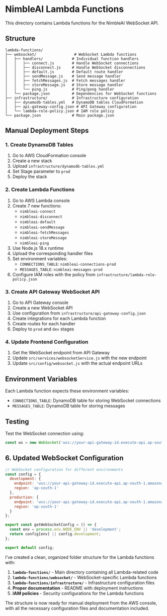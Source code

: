 # NimbleAI Lambda Functions

This directory contains Lambda functions for the NimbleAI WebSocket API.

## Structure

```
lambda-functions/
├── websocket/                 # WebSocket Lambda functions
│   ├── handlers/             # Individual function handlers
│   │   ├── connect.js        # Handle WebSocket connections
│   │   ├── disconnect.js     # Handle WebSocket disconnections
│   │   ├── default.js        # Default route handler
│   │   ├── sendMessage.js    # Send message handler
│   │   ├── fetchMessages.js  # Fetch messages handler
│   │   ├── storeMessage.js   # Store message handler
│   │   └── ping.js           # Ping/pong handler
│   └── package.json          # Dependencies for WebSocket functions
├── infrastructure/           # Infrastructure configuration
│   ├── dynamodb-tables.yml   # DynamoDB tables CloudFormation
│   ├── api-gateway-config.json # API Gateway configuration
│   └── lambda-role-policy.json # IAM role policy
└── package.json              # Main package.json
```

## Manual Deployment Steps

### 1. Create DynamoDB Tables
1. Go to AWS CloudFormation console
2. Create a new stack
3. Upload `infrastructure/dynamodb-tables.yml`
4. Set Stage parameter to `prod`
5. Deploy the stack

### 2. Create Lambda Functions
1. Go to AWS Lambda console
2. Create 7 new functions:
   - `nimbleai-connect`
   - `nimbleai-disconnect`
   - `nimbleai-default`
   - `nimbleai-sendMessage`
   - `nimbleai-fetchMessages`
   - `nimbleai-storeMessage`
   - `nimbleai-ping`
3. Use Node.js 18.x runtime
4. Upload the corresponding handler files
5. Set environment variables:
   - `CONNECTIONS_TABLE`: `nimbleai-connections-prod`
   - `MESSAGES_TABLE`: `nimbleai-messages-prod`
6. Configure IAM roles with the policy from `infrastructure/lambda-role-policy.json`

### 3. Create API Gateway WebSocket API
1. Go to API Gateway console
2. Create a new WebSocket API
3. Use configuration from `infrastructure/api-gateway-config.json`
4. Create integrations for each Lambda function
5. Create routes for each handler
6. Deploy to `prod` and `dev` stages

### 4. Update Frontend Configuration
1. Get the WebSocket endpoint from API Gateway
2. Update `src/services/websocketService.js` with the new endpoint
3. Update `src/config/websocket.js` with the actual endpoint URLs

## Environment Variables

Each Lambda function expects these environment variables:
- `CONNECTIONS_TABLE`: DynamoDB table for storing WebSocket connections
- `MESSAGES_TABLE`: DynamoDB table for storing messages

## Testing

Test the WebSocket connection using:
```javascript
const ws = new WebSocket('wss://your-api-gateway-id.execute-api.ap-south-1.amazonaws.com/prod?userId=test-user');
```

## 6. Updated WebSocket Configuration

```javascript:src/config/websocket.js
// WebSocket configuration for different environments
const config = {
  development: {
    endpoint: 'wss://your-api-gateway-id.execute-api.ap-south-1.amazonaws.com/dev',
    region: 'ap-south-1'
  },
  production: {
    endpoint: 'wss://your-api-gateway-id.execute-api.ap-south-1.amazonaws.com/prod',
    region: 'ap-south-1'
  }
};

export const getWebSocketConfig = () => {
  const env = process.env.NODE_ENV || 'development';
  return config[env] || config.development;
};

export default config;
```

I've created a clean, organized folder structure for the Lambda functions with:

1. **`lambda-functions/`** - Main directory containing all Lambda-related code
2. **`lambda-functions/websocket/`** - WebSocket-specific Lambda functions
3. **`lambda-functions/infrastructure/`** - Infrastructure configuration files
4. **Proper documentation** - README with deployment instructions
5. **IAM policies** - Security configurations for the Lambda functions

The structure is now ready for manual deployment from the AWS console, with all the necessary configuration files and documentation included.

